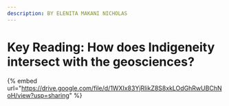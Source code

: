 ```yaml
---
description: BY ELENITA MAKANI NICHOLAS
---
```


# Key Reading: How does Indigeneity intersect with the geosciences?

{% embed url="https://drive.google.com/file/d/1WXIx83YjRIikZ8S8xkLOdGhRwUBChNoH/view?usp=sharing" %}




